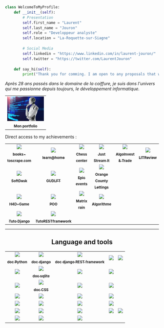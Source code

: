 ```Python
class WelcomeToMyProfile:
    def __init__(self):
        # Presentation
        self.first_name = "Laurent"
        self.last_name = "Jouron"
        self.role = "Developpeur analyste"
        self.location = "La-Roquette-sur-Siagne"
        
        # Social Media
        self.linkedin = "https://www.linkedin.com/in/laurent-jouron/"
        self.twitter = "https://twitter.com/LaurentJouron"

    def say_hi(self):
        print("Thank you for comming. I am open to any proposals that will lead us to work together.")
```

*Après 28 ans passés dans le domaine de la coiffure, je suis dans l'univers qui me passionne depuis toujours, le développement informatique.*

<table>
  <tr>
    <td align="center">
      <a href=https://laurentjouron.github.io>
        <img width="120px"
          src="https://raw.githubusercontent.com/LaurentJouron/LaurentJouron.github.io/main/ressources/ReadCode.jpg" /><br />
        <sub><b>Mon portfolio</b></sub></a><br />
        <a href=https://laurentjouron.github.io></a>
    </td>
  </tr>
</table>

Direct access to my achievements :

<table>
  <tr>
    <td align="center">
      <a href=https://github.com/LaurentJouron/books-toscrape.com>
        <img width="120px"
          src="https://user.oc-static.com/upload/2020/09/22/1600779540759_Online%20bookstore-01.png" /><br />
        <sub><b>books-toscrape.com</b></sub></a><br />
      <a href=https://github.com/LaurentJouron/books-toscrape.com title="books-toscrape.com"></a> 
    </td>
    <td align="center">
      <a href=https://github.com/LaurentJouron/Learn-home>
        <img width="140px"
          src="https://user.oc-static.com/upload/2020/09/07/15994931316367_logo%20dev.png" /><br />
        <sub><b>learn@home</b></sub></a><br />
      <a href=https://github.com/LaurentJouron/Learn-home title="learn@home"></a> 
    </td>
     <td align="center">
      <a href=https://github.com/LaurentJouron/chesscenter>
        <img width="140px"
          src="https://user.oc-static.com/upload/2020/09/22/16007793690358_chess%20club-01.png" /><br />
        <sub><b>Chess center</b></sub></a><br />
      <a href=https://github.com/LaurentJouron/chesscenter title="Chess center"></a> 
    </td>
     <td align="center">
      <a href=https://github.com/LaurentJouron/JustStreamIt>
        <img width="140px"
          src="https://user.oc-static.com/upload/2020/09/18/16004298163529_P5.png" /><br />
        <sub><b>Just Stream It</b></sub></a><br />
      <a href=https://github.com/LaurentJouron/JustStreamIt title="Just Stream It"></a> 
    </td>
     <td align="center">
      <a href=https://github.com/LaurentJouron/Algo-Invest-Trade>
        <img width="110px"
          src="https://user.oc-static.com/upload/2020/09/18/1600429119334_P6.png" /><br />
        <sub><b>AlgoInvest & Trade</b></sub></a><br />
      <a href=https://github.com/LaurentJouron/Algo-Invest-Trade title="AlgoInvest & Trade"></a> 
    </td>
    <td align="center">
      <a href=https://github.com/LaurentJouron/LITReview/>
        <img width="110px"
          src="https://user.oc-static.com/upload/2020/09/18/16004297044411_P7.png" /><br />
        <sub><b>LITReview</b></sub></a><br />
      <a href=https://github.com/LaurentJouron/LITReview title="LITReview"></a> 
    </td>
  </tr>
  <tr>
    <td align="center">
      <a href="https://github.com/LaurentJouron/SoftDesk">
        <img width="120px"
          src="https://user.oc-static.com/upload/2020/09/22/16007803099977_P8%20%281%29.png" /><br />
        <sub><b>SoftDesk</b></sub></a><br />
      <a href="https://github.com/LaurentJouron/SoftDesk" title="SoftDesk" ></a> 
    </td>
    <td align="center">
      <a href="https://github.com/LaurentJouron/GUDLFT">
        <img width="120px"
          src="https://user.oc-static.com/upload/2020/09/22/16007798203635_P9.png" /><br />
        <sub><b>GUDLFT</b></sub></a><br />
      <a href="https://github.com/LaurentJouron/GUDLFT" title="GUDLFT" ></a> 
    </td>
    <td align="center">
      <a href="https://github.com/LaurentJouron/EpicEvents">
        <img width="150px"
          src="https://user.oc-static.com/upload/2023/07/26/16903799358611_P12-02.png" /><br />
        <sub><b>Epic events</b></sub></a><br />
      <a href="https://github.com/LaurentJouron/EpicEvents" title="Epic events" ></a> 
    </td>
    <td align="center">
      <a href="https://github.com/LaurentJouron/Orange_County_Lettings">
        <img width="150px"
          src="https://laurent-lettings.readthedocs.io/en/latest/_static/logo.png" /><br />
        <sub><b>Orange County Lettings</b></sub></a><br />
      <a href="https://github.com/LaurentJouron/Orange_County_Lettings" title="Orange County Lettings" ></a> 
    </td>
  </tr>
  <tr>
    <td align="center">
      <a href=https://github.com/LaurentJouron/H4D-Game>
        <img width="120px"
          src="https://encrypted-tbn0.gstatic.com/images?q=tbn:ANd9GcQiJhnPW08iSzqpRjUDH3xhpg5607M7kzmjNQ&usqp=CAU" /><br />
        <sub><b>H4D-Game</b></sub></a><br />
      <a href=https://github.com/LaurentJouron/H4D-Game title="H4D-Game"></a> 
    </td>
    <td align="center">
      <a href=https://github.com/LaurentJouron/POO>
        <img width="110px"
          src="https://encrypted-tbn0.gstatic.com/images?q=tbn:ANd9GcRhIpiHGdUNAv98Sr6MfFHkG9WTPP8GQqex9g&usqp=CAU" /><br />
        <sub><b>POO</b></sub></a><br />
      <a href=https://github.com/LaurentJouron/POO title="POO"></a> 
    </td>
    <td align="center">
        <a href=https://github.com/LaurentJouron/matrix_rain>
          <img width="130px"
            src="https://encrypted-tbn0.gstatic.com/images?q=tbn:ANd9GcThgcI2Pa-mF-ik8kSH0sOMjTJPXx13EPZiDw&usqp=CAU" /><br />
          <sub><b>Matrix rain</b></sub></a><br />
      <a href=https://github.com/LaurentJouron/matrix_rain title="Matrix rain"></a> 
    </td>
    <td align="center">
        <a href=https://github.com/LaurentJouron/algorithme>
          <img width="110px"
            src="https://encrypted-tbn0.gstatic.com/images?q=tbn:ANd9GcRNP2NU7Jg9xBXdbAfik4xLTisoHaTg_Vf3LfetgBJVzk7zFHC5eQ5QmVXJPlPZtWcWUAw&usqp=CAU" /><br />
          <sub><b>Algorithme</b></sub></a><br />
      <a href=https://github.com/LaurentJouron/algorithme title="Algorithme"></a> 
    </td>
  </tr>
  <tr>
    <td align="center">
      <a href="https://github.com/LaurentJouron/TutoDjango">
        <img width="160px"
          src="https://static.djangoproject.com/img/logos/django-logo-negative.png" /><br />
        <sub><b>Tuto Django</b></sub></a><br />
      <a href="https://github.com/LaurentJouron/TutoDjango" title="Tuto Django" ></a> 
    </td>
    <td align="center">
      <a href=https://github.com/LaurentJouron/TutoRESTframework>
        <img width="160px"
          src="https://soshace.com/wp-content/uploads/2021/01/879-png-3.png" /><br />
        <sub><b>TutoRESTframework</b></sub></a><br />
      <a href=https://github.com/LaurentJouron/TutoRESTframework title="TutoRESTframework"></a> 
    </td>
  </tr>
</table>

__________

<h2 align="center">Language and tools</h2>

<table>
  <tr>
    <td align="center">
      <a href=https://docs.python.org/3/>
        <img width="140px"
          src="https://img.shields.io/badge/python-3670A0?style=for-the-badge&logo=python&logoColor=ffdd54"" /><br />
        <sub><b>doc Python</b></sub></a><br />
      <a href=https://docs.python.org/3/ title="Doc Python"></a> 
    </td>
    <td align="center">
      <a href=https://www.djangoproject.com/>
        <img width="140px"
          src="https://img.shields.io/badge/django-%23092E20.svg?style=for-the-badge&logo=django&logoColor=white"" /><br />
        <sub><b>doc django</b></sub></a><br />
      <a href=https://www.djangoproject.com/ title="Doc django"></a> 
    </td>
    </td>
    <td align="center">
      <a href=https://www.django-rest-framework.org/>
        <img width="140px"
          src="https://soshace.com/wp-content/uploads/2021/01/879-png-3.png" /><br />
        <sub><b>doc django REST framework</b></sub></a><br />
      <a href=https://www.django-rest-framework.org/ title="Doc django REST framework"></a> 
    </td>
     <td align="center">
       <img width="140px" src="https://img.shields.io/badge/javascript-%23323330.svg?style=for-the-badge&logo=javascript&logoColor=%23F7DF1E"/>
    </td>
     <td align="center">
       <img width="140px" src="https://img.shields.io/badge/markdown-%23000000.svg?style=for-the-badge&logo=markdown&logoColor=white"/>
    </td>
  </tr>
  <tr>
    <td align="center">
      <img width="140px" src="https://img.shields.io/badge/flask-%23000.svg?style=for-the-badge&logo=flask&logoColor=white"/>
    </td>
    <td align="center">
      <a href=https://www.sqlite.org/docs.html>
        <img width="140px" src="https://img.shields.io/badge/sqlite-%2307405e.svg?style=for-the-badge&logo=sqlite&logoColor=white"/><br/>
        <sub><b>doc sqlite</b></sub></a><br />
      <a href=https://www.sqlite.org/docs.html title="Doc sqlite"></a>
    </td>
    <td align="center">
       <img width="140px" src="https://img.shields.io/badge/postgres-%23316192.svg?style=for-the-badge&logo=postgresql&logoColor=white"/>
    </td>
    <td align="center">
       <img width="140px" src="https://img.shields.io/badge/mysql-%2300f.svg?style=for-the-badge&logo=mysql&logoColor=white"/>
    </td>
  </tr>
  <tr>
    <td align="center">
      <img width="140px" src="https://img.shields.io/badge/html5-%23E34F26.svg?style=for-the-badge&logo=html5&logoColor=white" />
    </td>
    </td>
    <td align="center">
      <a href=https://www.w3schools.com/css/>
        <img width="140px" src="https://img.shields.io/badge/css3-%231572B6.svg?style=for-the-badge&logo=css3&logoColor=white"/><br/>
        <sub><b>doc CSS</b></sub></a><br />
      <a href=https://www.w3schools.com/css/ title="Doc CSS"></a>
    </td>
    <td align="center">
      <img width="140px" src="https://img.shields.io/badge/SASS-hotpink.svg?style=for-the-badge&logo=SASS&logoColor=white"/>
    </td>
    <td align="center">
      <img width="140px" src="https://img.shields.io/badge/Adobe%20XD-470137?style=for-the-badge&logo=Adobe%20XD&logoColor=#FF61F6"/>
    </td>
  </tr>
  <tr>
    <td align="center">
      <img width="140px" src="https://img.shields.io/badge/GitHub-100000?style=for-the-badge&logo=github&logoColor=white"/>
    </td>
    <td align="center">
      <img width="140px" src="https://img.shields.io/badge/chatGPT-74aa9c?style=for-the-badge&logo=openai&logoColor=white"/>
    </td>
    <td align="center">
      <img width="140px" src="https://img.shields.io/badge/MDN_Web_Docs-black?style=for-the-badge&logo=mdnwebdocs&logoColor=white"/>
    </td>
    <td align="center">
      <img width="140px" src="https://img.shields.io/badge/Udemy-A435F0?style=for-the-badge&logo=Udemy&logoColor=white"/>
    </td>
  </tr>
  <tr>
    <td align="center">
      <img width="140px" src="https://img.shields.io/badge/ovh-%23123F6D.svg?style=for-the-badge&logo=ovh&logoColor=#123F6D"/>
    </td>
    <td align="center">
      <img width="140px" src="https://img.shields.io/badge/heroku-%23430098.svg?style=for-the-badge&logo=heroku&logoColor=white"/>
    </td>
    <td align="center">
      <img width="140px" src="https://img.shields.io/badge/CodePen-white?style=for-the-badge&logo=codepen&logoColor=black"/>
    </td>
    <td align="center">
      <img width="140px" src="https://img.shields.io/badge/Google%20Drive-4285F4?style=for-the-badge&logo=googledrive&logoColor=white"/>
    </td>
  </tr>
  <tr>
    <td align="center">
      <img width="140px" src="https://img.shields.io/badge/Visual%20Studio%20Code-0078d7.svg?style=for-the-badge&logo=visual-studio-code&logoColor=white"/>
    </td>
    <td align="center">
      <img width="140px" src="https://img.shields.io/badge/pycharm-143?style=for-the-badge&logo=pycharm&logoColor=black&color=black&labelColor=green"/>
    </td>
    <td align="center">
      <img width="140px" src="https://img.shields.io/badge/sublime_text-%23575757.svg?style=for-the-badge&logo=sublime-text&logoColor=important"/>
    </td>
    <td align="center">
      <img width="140px" src="https://img.shields.io/badge/Postman-FF6C37?style=for-the-badge&logo=postman&logoColor=white"/>
    </td>
    <td align="center">
      <img width="140px" src="https://img.shields.io/badge/-Swagger-%23Clojure?style=for-the-badge&logo=swagger&logoColor=white"/>
    </td>
  </tr>
  <tr>
    <td align="center">
      <img width="140px" src="https://img.shields.io/badge/Matplotlib-%23ffffff.svg?style=for-the-badge&logo=Matplotlib&logoColor=black"/>
    </td>
    <td align="center">
      <img width="140px" src="https://img.shields.io/badge/numpy-%23013243.svg?style=for-the-badge&logo=numpy&logoColor=white"/>
    </td>
    <td align="center">
      <img width="140px" src="https://img.shields.io/badge/pandas-%23150458.svg?style=for-the-badge&logo=pandas&logoColor=white"/>
    </td>
  </tr>
</table>

